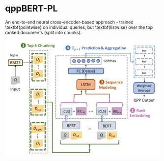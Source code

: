 ﻿# qppBERT-PL
An end-to-end neural cross-encoder-based approach - trained \textbf{pointwise} on individual queries, but \textbf{listwise} over the top ranked documents (split into chunks).

![Alt text](architecture.png?raw=true "Title")
